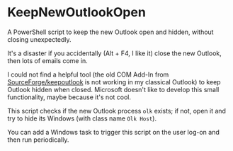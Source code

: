 # KeepNewOutlookOpen

A PowerShell script to keep the new Outlook open and hidden, without closing unexpectedly.

It's a disaster if you accidentally (Alt + F4, I like it) close the new Outlook, then lots of emails come in.

I could not find a helpful tool (the old COM Add-In from [SourceForge/keepoutlook](https://sourceforge.net/projects/keepoutlook/) is not working in my classical Outlook) to keep Outlook hidden when closed. Microsoft doesn't like to develop this small functionality, maybe because it's not cool.

This script checks if the new Outlook process `olk` exists; if not, open it and try to hide its Windows (with class name `Olk Host`).

You can add a Windows task to trigger this script on the user log-on and then run periodically.
